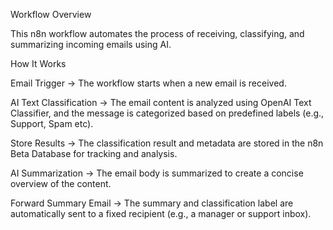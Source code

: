 Workflow Overview

This n8n workflow automates the process of receiving, classifying, and summarizing incoming emails using AI.

 How It Works

Email Trigger → The workflow starts when a new email is received.

AI Text Classification → The email content is analyzed using OpenAI Text Classifier, and the message is categorized based on predefined labels (e.g., Support, Spam etc).

Store Results → The classification result and metadata are stored in the n8n Beta Database for tracking and analysis.

AI Summarization → The email body is summarized to create a concise overview of the content.

Forward Summary Email → The summary and classification label are automatically sent to a fixed recipient (e.g., a manager or support inbox).
